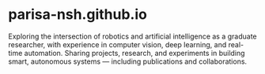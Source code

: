# parisa-nsh.github.io


Exploring the intersection of robotics and artificial intelligence as a graduate researcher, with experience in computer vision, deep learning, and real-time automation. Sharing projects, research, and experiments in building smart, autonomous systems — including publications and collaborations.
